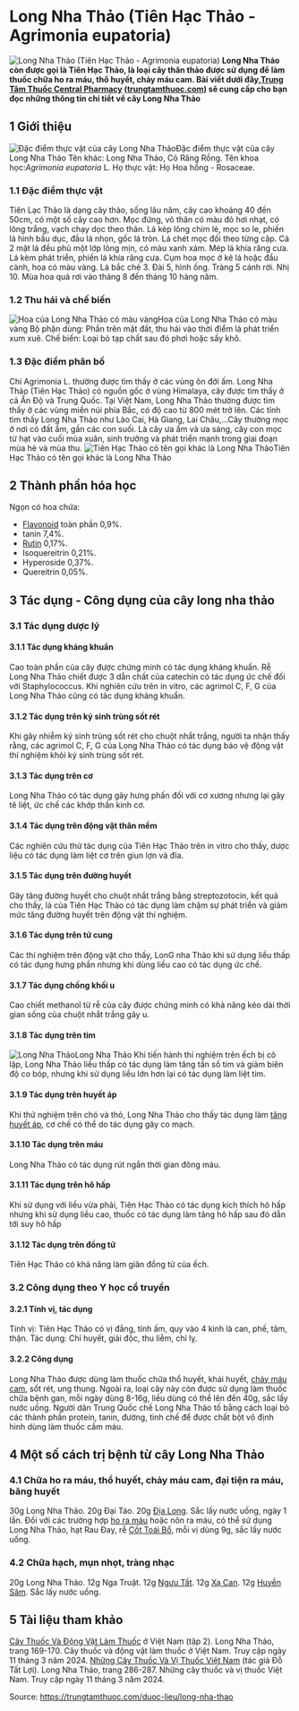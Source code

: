 # Long Nha Thảo (Tiên Hạc Thảo - Agrimonia eupatoria)

![Long Nha Thảo \(Tiên Hạc Thảo - Agrimonia eupatoria\)](https://trungtamthuoc.com/images/others/long-nha-thao-3-0760.jpg)
**Long Nha Thảo còn được gọi là Tiên Hạc Thảo, là loại cây thân thảo được sử dụng để làm thuốc chữa ho ra máu, thổ huyết, chảy máu cam. Bài viết dưới đây,[Trung Tâm Thuốc Central Pharmacy](https://trungtamthuoc.com/ "Trung Tâm Thuốc Central Pharmacy") ([trungtamthuoc.com](https://trungtamthuoc.com/ "trungtamthuoc.com")) sẽ cung cấp cho bạn đọc những thông tin chi tiết về cây Long Nha Thảo**
##  1 Giới thiệu
![Đặc điểm thực vật của cây Long Nha Thảo](https://trungtamthuoc.com/images/item/long-nha-thao.jpg)Đặc điểm thực vật của cây Long Nha Thảo
Tên khác: Long Nha Thảo, Cỏ Răng Rồng.
Tên khoa học:_Agrimonia eupatoria_ L.
Họ thực vật: Họ Hoa hồng - Rosaceae.
### 1.1 Đặc điểm thực vật
Tiên Lạc Thảo là dạng cây thảo, sống lâu năm, cây cao khoảng 40 đến 50cm, có một số cây cao hơn.
Mọc đứng, vỏ thân có màu đỏ hơi nhạt, có lông trắng, vạch chạy dọc theo thân.
Lá kép lông chim lẻ, mọc so le, phiến lá hình bầu dục, đầu lá nhọn, gốc lá tròn.
Lá chét mọc đối theo từng cặp. Cả 2 mặt lá đều phủ một lớp lông mịn, có màu xanh xám. Mép lá khía răng cưa.
Lá kèm phát triển, phiến lá khía răng cưa.
Cụm hoa mọc ở kẽ lá hoặc đầu cành, hoa có màu vàng.
Lá bắc chẻ 3.
Đài 5, hình ống.
Tràng 5 cánh rời.
Nhị 10.
Mùa hoa quả rơi vào tháng 8 đến tháng 10 hàng năm.
### 1.2 Thu hái và chế biến
![Hoa của Long Nha Thảo có màu vàng](https://trungtamthuoc.com/images/item/long-nha-thao-0.jpg)Hoa của Long Nha Thảo có màu vàng
Bộ phận dùng: Phần trên mặt đất, thu hái vào thời điểm lá phát triển xum xuê.
Chế biến: Loại bỏ tạp chất sau đó phơi hoặc sấy khô.
### 1.3 Đặc điểm phân bố
Chi Agrimonia L. thường được tìm thấy ở các vùng ôn đới ấm.
Long Nha Thảo (Tiên Hạc Thảo) có nguồn gốc ở vùng Himalaya, cây được tìm thấy ở cả Ấn Độ và Trung Quốc.
Tại Việt Nam, Long Nha Thảo thường được tìm thấy ở các vùng miền núi phía Bắc, có độ cao từ 800 mét trở lên. Các tỉnh tìm thấy Long Nha Thảo như Lào Cai, Hà Giang, Lai Châu,...Cây thường mọc ở nơi có đất ẩm, gần các con suối.
Là cây ưa ẩm và ưa sáng, cây con mọc từ hạt vào cuối mùa xuân, sinh trưởng và phát triển mạnh trong giai đoạn mùa hè và mùa thu.
![Tiên Hạc Thảo có tên gọi khác là Long Nha Thảo](https://trungtamthuoc.com/images/item/long-nha-thao-1.jpg)Tiên Hạc Thảo có tên gọi khác là Long Nha Thảo
##  2 Thành phần hóa học
Ngọn có hoa chứa:
  * [Flavonoid](https://trungtamthuoc.com/hoat-chat/flavonoid "Flavonoid") toàn phần 0,9%.
  * tanin 7,4%.
  * [Rutin](https://trungtamthuoc.com/hoat-chat/rutin "Rutin") 0,17%.
  * Isoquereitrin 0,21%.
  * Hyperoside 0,37%.
  * Quereitrin 0,05%.


##  3 Tác dụng - Công dụng của cây long nha thảo
### 3.1 Tác dụng dược lý
#### 3.1.1 Tác dụng kháng khuẩn
Cao toàn phần của cây được chứng minh có tác dụng kháng khuẩn.
Rễ Long Nha Thảo chiết được 3 dẫn chất của catechin có tác dụng ức chế đối với Staphylococcus.
Khi nghiên cứu trên in vitro, các agrimol C, F, G của Long Nha Thảo cũng có tác dụng kháng khuẩn.
#### 3.1.2 Tác dụng trên ký sinh trùng sốt rét
Khi gây nhiễm ký sinh trùng sốt rét cho chuột nhắt trắng, người ta nhận thấy rằng, các agrimol C, F, G của Long Nha Thảo có tác dụng bảo vệ động vật thí nghiệm khỏi ký sinh trùng sốt rét.
#### 3.1.3 Tác dụng trên cơ
Long Nha Thảo có tác dụng gây hưng phấn đối với cơ xương nhưng lại gây tê liệt, ức chế các khớp thần kinh cơ.
#### 3.1.4 Tác dụng trên động vật thân mềm
Các nghiên cứu thử tác dụng của Tiên Hạc Thảo trên in vitro cho thấy, dược liệu có tác dụng làm liệt cơ trên giun lợn và đỉa.
#### 3.1.5 Tác dụng trên đường huyết
Gây tăng đường huyết cho chuột nhắt trắng bằng streptozotocin, kết quả cho thấy, lá của Tiên Hạc Thảo có tác dụng làm chậm sự phát triển và giảm mức tăng đường huyết trên động vật thí nghiệm.
#### 3.1.6 Tác dụng trên tử cung
Các thí nghiệm trên động vật cho thấy, LonG nha Thảo khi sử dụng liều thấp có tác dụng hưng phấn nhưng khi dùng liều cao có tác dụng ức chế.
#### 3.1.7 Tác dụng chống khối u
Cao chiết methanol từ rễ của cây được chứng minh có khả năng kéo dài thời gian sống của chuột nhắt trắng gây u.
#### 3.1.8 Tác dụng trên tim
![Long Nha Thảo](https://trungtamthuoc.com/images/item/long-nha-thao-2.jpg)Long Nha Thảo
Khi tiến hành thí nghiệm trên ếch bị cô lập, Long Nha Thảo liều thấp có tác dụng làm tăng tần số tim và giảm biên độ co bóp, nhưng khi sử dụng liều lớn hơn lại có tác dụng làm liệt tim.
#### 3.1.9 Tác dụng trên huyết áp
Khi thử nghiệm trên chó và thỏ, Long Nha Thảo cho thấy tác dụng làm [tăng huyết áp](https://trungtamthuoc.com/bai-viet/tang-huyet-ap-thong-tin-ve-benh-danh-cho-benh-nhan "tăng huyết áp"), cơ chế có thể do tác dụng gây co mạch.
#### 3.1.10 Tác dụng trên máu
Long Nha Thảo có tác dụng rút ngắn thời gian đông máu.
#### 3.1.11 Tác dụng trên hô hấp
Khi sử dụng với liều vừa phải, Tiên Hạc Thảo có tác dụng kích thích hô hấp nhưng khi sử dụng liều cao, thuốc có tác dụng làm tăng hô hấp sau đó dẫn tới suy hô hấp
#### 3.1.12 Tác dụng trên đồng tử
Tiên Hạc Thảo có khả năng làm giãn đồng tử của ếch.
### 3.2 Công dụng theo Y học cổ truyền
#### 3.2.1 Tính vị, tác dụng
Tính vị: Tiên Hạc Thảo có vị đắng, tính ấm, quy vào 4 kinh là can, phế, tâm, thận.
Tác dụng: Chỉ huyết, giải độc, thu liễm, chỉ lỵ.
#### 3.2.2 Công dụng
Long Nha Thảo được dùng làm thuốc chữa thổ huyết, khái huyết, [chảy máu cam](https://trungtamthuoc.com/bai-viet/chay-mau-cam-nguyen-nhan-dieu-tri-va-phong-ngua "chảy máu cam"), sốt rét, ung thung. Ngoài ra, loại cây này còn được sử dụng làm thuốc chữa bệnh gan, mỗi ngày dùng 8-16g, liều dùng có thể lên đến 40g, sắc lấy nước uống.
Người dân Trung Quốc chế Long Nha Thảo tố bằng cách loại bỏ các thành phần protein, tanin, đường, tinh chế để được chất bột vô định hình dùng làm thuốc cầm máu.
##  4 Một số cách trị bệnh từ cây Long Nha Thảo
### 4.1 Chữa ho ra máu, thổ huyết, chảy máu cam, đại tiện ra máu, băng huyết
30g Long Nha Thảo.
20g Đại Táo.
20g [Địa Long](https://trungtamthuoc.com/hoat-chat/dia-long "Địa Long").
Sắc lấy nước uống, ngày 1 lần.
Đối với các trường hợp [ho ra máu](https://trungtamthuoc.com/bai-viet/ho-ra-mau "ho ra máu") hoặc nôn ra máu, có thể sử dụng Long Nha Thảo, hạt Rau Đay, rễ [Cốt Toái Bổ](https://trungtamthuoc.com/duoc-lieu/cot-toai-bo "Cốt Toái Bổ"), mỗi vị dùng 9g, sắc lấy nước uống.
### 4.2 Chữa hạch, mụn nhọt, tràng nhạc
20g Long Nha Thảo.
12g Nga Truật.
12g [Ngưu Tất](https://trungtamthuoc.com/hoat-chat/nguu-tat "Ngưu Tất").
12g [Xạ Can](https://trungtamthuoc.com/hoat-chat/xa-can "Xạ Can").
12g [Huyền Sâm](https://trungtamthuoc.com/hoat-chat/huyen-sam "Huyền Sâm").
Sắc lấy nước uống.
##  5 Tài liệu tham khảo
[Cây Thuốc Và Động Vật Làm Thuốc](https://trungtamthuoc.com/bai-viet/doc-online-va-tai-mien-phi-pdf-sach-cay-thuoc-va-dong-vat-lam-thuoc-o-viet-nam "Cây Thuốc Và Động Vật Làm Thuốc") ở Việt Nam (tập 2). Long Nha Thảo, trang 169-170. Cây thuốc và động vật làm thuốc ở Việt Nam. Truy cập ngày 11 tháng 3 năm 2024.
[Những Cây Thuốc Và Vị Thuốc Việt Nam](https://trungtamthuoc.com/duoc-lieu "Những Cây Thuốc Và Vị Thuốc Việt Nam") (tác giả Đỗ Tất Lợi). Long Nha Thảo, trang 286-287. Những cây thuốc và vị thuốc Việt Nam. Truy cập ngày 11 tháng 3 năm 2024.


Source: https://trungtamthuoc.com/duoc-lieu/long-nha-thao